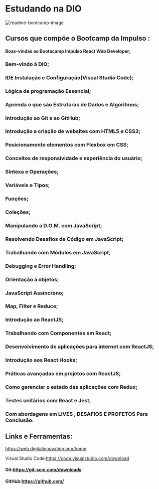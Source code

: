 # Estudando na DIO

![readme-bootcamp-image](https://user-images.githubusercontent.com/88461178/138758694-f3c35bbd-03d5-418f-a96d-267d2441c66f.png)


## Cursos que compõe o Bootcamp da Impulso :

#### Boas-vindas ao Bootacamp Impulso React Web Developer;
### Bem-vindo á DIO;
### IDE Instalação e Configuração(Visual Studio Code);
### Lógica de programação Essencial;
### Aprenda o que são Estruturas de Dados e Algoritmos;
### Introdução ao Git e ao GitHub;
### Introdução a criação de websites com HTML5 e CSS3; 
### Posicionamento elementos com Flexbox em CSS;
### Conceitos de responsividade e experiência do usuário;
### Sintexa e Operações;
### Variáveis e Tipos;
### Funções;
### Coleções;
### Manipulando a D.O.M. com JavaScript;
### Resolvendo Desafios de Código em JavaScript;
### Trabalhando com Módulos em JavaScript;
### Debugging e Error Handling;
### Orientação a objetos;
### JavaScript Assíncrono;
### Map, Filter e Reduce;
### Introdução ao ReactJS;
### Trabalhando com Componentes em React;
### Desenvolvimento de aplicações para internet com ReactJS;
### Introdução aos React Hooks;
### Práticas avançadas em projetos com ReactJS;
### Como gerenciar o estado das aplicações com Redux;
### Testes unitários com React e Jest;

### Com abordagens em LIVES , DESAFIOS E PROFETOS Para Conclusão.

## Links e Ferramentas:
https://web.digitalinnovation.one/home 

Visual Studio Code:https://code.visualstudio.com/download
#### Git:https://git-scm.com/downloads
#### GitHub:https://github.com/
